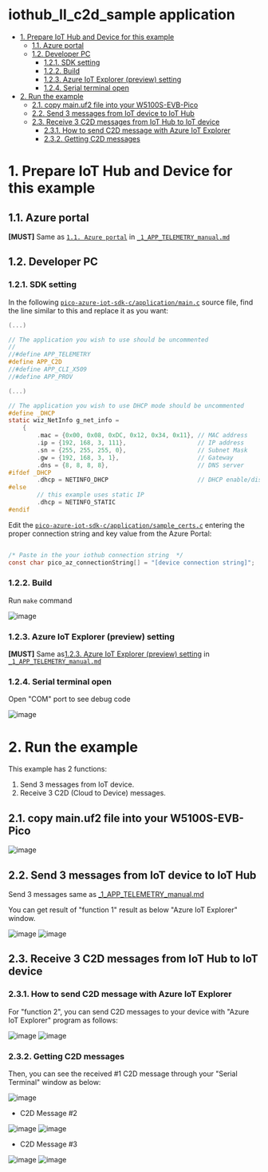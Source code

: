 <!-- omit in toc -->
# iothub_ll_c2d_sample application
- [1. Prepare IoT Hub and Device for this example](#1-prepare-iot-hub-and-device-for-this-example)
  - [1.1. Azure portal](#11-azure-portal)
  - [1.2. Developer PC](#12-developer-pc)
    - [1.2.1. SDK setting](#121-sdk-setting)
    - [1.2.2. Build](#122-build)
    - [1.2.3. Azure IoT Explorer (preview) setting](#123-azure-iot-explorer-preview-setting)
    - [1.2.4. Serial terminal open](#124-serial-terminal-open)
- [2. Run the example](#2-run-the-example)
  - [2.1. copy main.uf2 file into your W5100S-EVB-Pico](#21-copy-mainuf2-file-into-your-w5100s-evb-pico)
  - [2.2. Send 3 messages from IoT device to IoT Hub](#22-send-3-messages-from-iot-device-to-iot-hub)
  - [2.3. Receive 3 C2D messages from IoT Hub to IoT device](#23-receive-3-c2d-messages-from-iot-hub-to-iot-device)
    - [2.3.1. How to send C2D message with Azure IoT Explorer](#231-how-to-send-c2d-message-with-azure-iot-explorer)
    - [2.3.2. Getting C2D messages](#232-getting-c2d-messages)


# 1. Prepare IoT Hub and Device for this example

## 1.1. Azure portal 
**[MUST]** Same as [`1.1. Azure portal`](_1_APP_TELEMETRY_manual.md#11-azure-portal) in  [`_1_APP_TELEMETRY_manual.md`](_1_APP_TELEMETRY_manual.md)


## 1.2. Developer PC

### 1.2.1. SDK setting

In the following [`pico-azure-iot-sdk-c/application/main.c`](pico-azure-iot-sdk-c/application/main.c) source file, find the line similar to this and replace it as you want:

```C
(...)

// The application you wish to use should be uncommented
//
//#define APP_TELEMETRY
#define APP_C2D
//#define APP_CLI_X509
//#define APP_PROV

(...)

// The application you wish to use DHCP mode should be uncommented
#define _DHCP
static wiz_NetInfo g_net_info =
    {
        .mac = {0x00, 0x08, 0xDC, 0x12, 0x34, 0x11}, // MAC address
        .ip = {192, 168, 3, 111},                    // IP address
        .sn = {255, 255, 255, 0},                    // Subnet Mask
        .gw = {192, 168, 3, 1},                      // Gateway
        .dns = {8, 8, 8, 8},                         // DNS server
#ifdef _DHCP
        .dhcp = NETINFO_DHCP                         // DHCP enable/disable
#else
        // this example uses static IP
        .dhcp = NETINFO_STATIC
#endif
```

Edit the [`pico-azure-iot-sdk-c/application/sample_certs.c`](pico-azure-iot-sdk-c/application/sample_certs.c)  entering the proper connection string and key value from the Azure Portal:

```C

/* Paste in the your iothub connection string  */
const char pico_az_connectionString[] = "[device connection string]";

```

### 1.2.2. Build

Run `make` command

![image](https://user-images.githubusercontent.com/6334864/137408816-6f826c4e-e785-44e5-bc81-f35d04ce4d86.png)

### 1.2.3. Azure IoT Explorer (preview) setting

**[MUST]** Same as[1.2.3. Azure IoT Explorer (preview) setting](_1_APP_TELEMETRY_manual.md#123-azure-iot-explorer-preview-setting) in  [`_1_APP_TELEMETRY_manual.md`](_1_APP_TELEMETRY_manual.md)

### 1.2.4. Serial terminal open

Open "COM" port to see debug code

![image](https://user-images.githubusercontent.com/6334864/137317966-b9f63168-e011-4a0a-a3b1-345d1e847304.png)

# 2. Run the example 

This example has 2 functions:
1. Send 3 messages from IoT device.
2. Receive 3 C2D (Cloud to Device) messages.


## 2.1. copy main.uf2 file into your W5100S-EVB-Pico
![image](https://user-images.githubusercontent.com/6334864/137318763-14d23305-af22-45d1-ab43-4143b50b658c.png)

## 2.2. Send 3 messages from IoT device to IoT Hub 

Send 3 messages same as  [_1_APP_TELEMETRY_manual.md](_1_APP_TELEMETRY_manual.md)

You can get result of "function 1" result as below "Azure IoT Explorer" window.

![image](https://user-images.githubusercontent.com/6334864/137409633-fbc194ca-5f89-4517-85af-817e1a53e5db.png)
![image](https://user-images.githubusercontent.com/6334864/137409743-0de157bb-a37b-42ff-ae7e-f1a3e05188ca.png)

## 2.3. Receive 3 C2D messages from IoT Hub to IoT device
### 2.3.1. How to send C2D message with Azure IoT Explorer

For "function 2", you can send C2D messages to your device with "Azure IoT Explorer" program as follows:

![image](https://user-images.githubusercontent.com/6334864/137410000-726f4456-d81e-4154-9d86-cd3418d23f99.png)
![image](https://user-images.githubusercontent.com/6334864/137410174-51ea1f10-cc83-4187-aed4-44575ae90c11.png)

### 2.3.2. Getting C2D messages
Then, you can see the received #1 C2D message through your "Serial Terminal" window as below:

![image](https://user-images.githubusercontent.com/6334864/137410288-2f3a9f04-fab0-4c40-be9d-a502a76769f9.png)

- C2D Message #2

![image](https://user-images.githubusercontent.com/6334864/137410439-3fd284c9-87ef-4e42-8862-634e13363111.png)
![image](https://user-images.githubusercontent.com/6334864/137410450-3b02ac64-d754-418b-8d06-90ea390d2aa2.png)

- C2D Message #3

![image](https://user-images.githubusercontent.com/6334864/137410492-b12935bd-483a-452c-ae62-9cc287830023.png)
![image](https://user-images.githubusercontent.com/6334864/137410553-c7ef1408-e074-4dc8-b0db-6f1deb8b460a.png)
